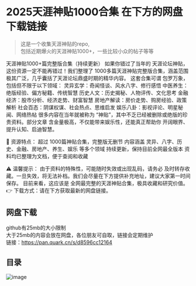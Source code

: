 # 2025天涯神贴1000合集 在下方的网盘下载链接
>这是一个收集天涯神贴的repo,   
>包括近期爆火的天涯神贴1000+，一些比较小众的帖子等等

天涯神贴1000+篇完整版合集（持续更新）
如果你错过了当年的 天涯论坛神贴，这份资源一定不能再错过！我们整理了 1000多篇天涯神贴完整版合集，涵盖范围极其广泛，几乎囊括了天涯论坛鼎盛时期的精华内容。
这套合集可谓 包罗万象，包括但不限于以下领域：
灵异玄学：奇闻怪谈、风水八字、修行感悟
中医养生：绝版经验、偏方秘籍、传统智慧
历史人文：历史揭秘、人物评传、文化思考
金融经济：股市分析、经济走势、财富智慧
房地产解读：房价走势、购房经验、政策解析
社会百态：阴谋权谋、社会热点、思维启发
娱乐八卦：影视评论、明星秘闻、网络热帖
很多内容在当年就被称为 “神贴”，其中不乏已经被删除或绝版的珍贵资料。部分文章 含金量极高，不仅能带来娱乐性，还能真正帮助你 开阔眼界、提升认知、启迪智慧。

📂 资源特点：
超过 1000篇神贴合集，完整版无删节
内容涵盖 灵异、八字、历史、金融、房地产、养生、娱乐 等多个领域
持续更新，保持目前全网最全版本
资料均已整理为文档，便于查阅和收藏

⚠️ 温馨提示：
由于资料的特殊性，可能随时失效或出现乱码，请务必 及时转存收藏。一旦失效，将无法补档。我们会尽量在下方提供补充地址，建议大家第一时间保存。
目前来看，这应该是 全网最完整的天涯神贴合集，极具收藏和研究价值。
👉 下载方式：请在下方获取最新的网盘链接。
<Br/>
## 网盘下载
github有25mb的大小限制<Br/>
大于25mb的内容会放在网盘，各位朋友可自取，链接会定期维护<Br/>
链接：https://pan.quark.cn/s/d8596cc12164<Br/>
## 目录
![image](https://github.com/als3453/Collection_TianYa/blob/main/menu_TianYa.jpg)
